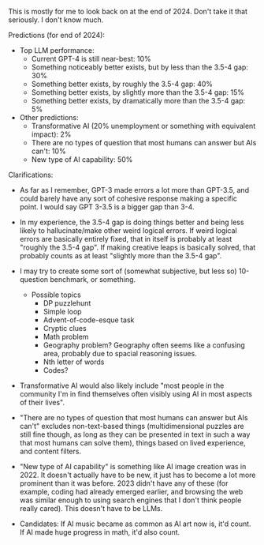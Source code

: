 This is mostly for me to look back on at the end of 2024. Don't take it that seriously. I don't know much.

Predictions (for end of 2024):
- Top LLM performance:
  - Current GPT-4 is still near-best: 10%
  - Something noticeably better exists, but by less than the 3.5-4 gap: 30%
  - Something better exists, by roughly the 3.5-4 gap: 40%
  - Something better exists, by slightly more than the 3.5-4 gap: 15%
  - Something better exists, by dramatically more than the 3.5-4 gap: 5%
- Other predictions:
  - Transformative AI (20% unemployment or something with equivalent impact): 2%
  - There are no types of question that most humans can answer but AIs can't: 10%
  - New type of AI capability: 50%

Clarifications:
- As far as I remember, GPT-3 made errors a lot more than GPT-3.5, and could barely have any sort of cohesive response making a specific point. I would say GPT 3-3.5 is a bigger gap than 3-4.
- In my experience, the 3.5-4 gap is doing things better and being less likely to hallucinate/make other weird logical errors. If weird logical errors are basically entirely fixed, that in itself is probably at least "roughly the 3.5-4 gap". If making creative leaps is basically solved, that probably counts as at least "slightly more than the 3.5-4 gap".
- I may try to create some sort of (somewhat subjective, but less so) 10-question benchmark, or something.
  - Possible topics
    - DP puzzlehunt
    - Simple loop
    - Advent-of-code-esque task
    - Cryptic clues
    - Math problem
    - Geography problem? Geography often seems like a confusing area, probably due to spacial reasoning issues.
    - Nth letter of words
    - Codes?

- Transformative AI would also likely include "most people in the community I'm in find themselves often visibly using AI in most aspects of their lives".
- "There are no types of question that most humans can answer but AIs can't" excludes non-text-based things (multidimensional puzzles are still fine though, as long as they can be presented in text in such a way that most humans can solve them), things based on lived experience, and content filters.
- "New type of AI capability" is something like AI image creation was in 2022. It doesn't actually have to be new, it just has to become a lot more prominent than it was before. 2023 didn't have any of these (for example, coding had already emerged earlier, and browsing the web was similar enough to using search engines that I don't think people really cared). This doesn't have to be LLMs.
- Candidates: If AI music became as common as AI art now is, it'd count. If AI made huge progress in math, it'd also count.